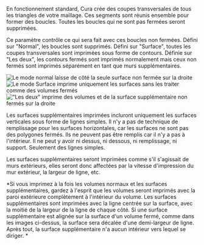 En fonctionnement standard, Cura crée des coupes transversales de tous les triangles de votre maillage. 
Ces segments sont réunis ensemble pour former des boucles. 
Toutes les boucles qui ne sont pas fermées seront supprimées.

Ce paramètre contrôle ce qui sera fait avec ces boucles non fermées. 
Défini sur "Normal", les boucles sont supprimés. 
Défini sur "Surface", toutes les coupes transversales sont imprimées sous forme de contours. 
Définie sur "Les deux", les contours fermés sont imprimés normalement mais ceux non fermés sont imprimés séparément en tant que murs supplémentaires.

![Le mode normal laisse de côté la seule surface non fermée sur la droite](../images/magic_mesh_surface_mode_normal.png)
![Le mode Surface imprime uniquement les surfaces sans les traiter comme des volumes fermés](../images/magic_mesh_surface_mode_surface.png)
!["Les deux" imprime des volumes et de la surface supplémentaire non fermés sur la droite](../images/magic_mesh_surface_mode_both.png)

Les surfaces supplémentaires imprimées incluront uniquement les surfaces verticales sous forme de lignes simples. Il n'y a pas de technique de remplissage pour les surfaces horizontales, car les surfaces ne sont pas des polygones fermés. Ils ne peuvent pas être remplis car il n'y a pas à l'intérieur. Il ne peut y avoir ni dessus, ni dessous, ni remplissage, ni support. Seulement des lignes simples.

Les surfaces supplémentaires seront imprimées comme s'il s'agissait de murs extérieurs, elles seront donc affectées par la vitesse d'impression du mur extérieur, la largeur de ligne, etc.

*Si vous imprimez à la fois les volumes normaux et les surfaces supplémentaires, gardez à l'esprit que les volumes seront imprimés avec la paroi extérieure complètement à l'intérieur du volume. Les surfaces supplémentaires sont imprimées avec la ligne centrée sur la surface, avec la moitié de la largeur de la ligne de chaque côté. Si une surface supplémentaire est alignée sur la surface d'un volume fermé, comme dans les images ci-dessus, la surface sera décalée d'une demi-largeur de ligne. Après tout, la surface supplémentaire n'a aucun intérieur vers lequel se diriger. *
